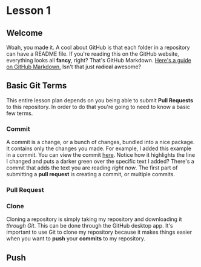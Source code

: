 # Lesson 1
## Welcome
Woah, you made it. A cool about GitHub is that each folder in a repository can have a README file. If you're reading this on the GitHub website, everything looks all **fancy**, right? That's GitHub Markdown. [Here's a guide on GitHub Markdown.](https://guides.github.com/features/mastering-markdown/) Isn't that just ~~radical~~ awesome?

## Basic Git Terms
This entire lesson plan depends on you being able to submit **Pull Requests** to this repository. In order to do that you're going to need to know a basic few terms.

### Commit
A commit is a change, or a bunch of changes, bundled into a nice package. It contains only the changes you made. For example, I added this example in a commit. You can view the commit [here](https://github.com/MayBeTall/MayBeTeaching/commit/eb5b3cbdd5b87dfb7d529d817e7d44913f0159a8). Notice how it highlights the line I changed and puts a darker green over the specific text I added? There's a commit that adds the text you are reading *right now*. The first part of submitting a **pull request** is creating a commit, or multiple commits.

### Pull Request


### Clone
Cloning a repository is simply taking my repository and downloading it *through Git*. This can be done through the GitHub desktop app. It's important to use Git to clone my repository because it makes things easier when you want to **push** your **commits** to my repository.


## Push
